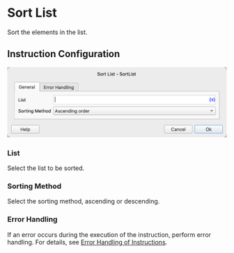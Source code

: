 # Sort List

Sort the elements in the list.

## Instruction Configuration

![General Configuration Dialog Box for Sorted List](sort_list_general_config.png)

### List

Select the list to be sorted.

### Sorting Method

Select the sorting method, ascending or descending.

### Error Handling

If an error occurs during the execution of the instruction, perform error handling. For details, see [Error Handling of Instructions](../../../manual/error_handling.md).
